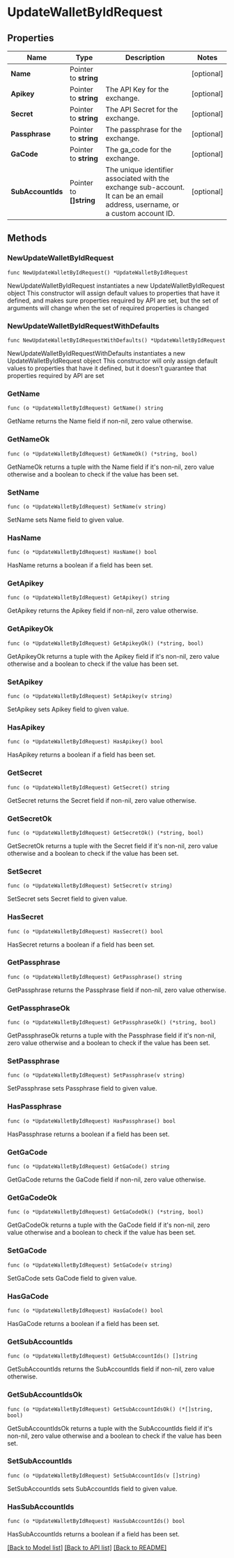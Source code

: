 # UpdateWalletByIdRequest

## Properties

Name | Type | Description | Notes
------------ | ------------- | ------------- | -------------
**Name** | Pointer to **string** |  | [optional] 
**Apikey** | Pointer to **string** | The API Key for the exchange. | [optional] 
**Secret** | Pointer to **string** | The API Secret for the exchange. | [optional] 
**Passphrase** | Pointer to **string** | The passphrase for the exchange. | [optional] 
**GaCode** | Pointer to **string** | The ga_code for the exchange. | [optional] 
**SubAccountIds** | Pointer to **[]string** | The unique identifier associated with the exchange sub-account. It can be an email address, username, or a custom account ID. | [optional] 

## Methods

### NewUpdateWalletByIdRequest

`func NewUpdateWalletByIdRequest() *UpdateWalletByIdRequest`

NewUpdateWalletByIdRequest instantiates a new UpdateWalletByIdRequest object
This constructor will assign default values to properties that have it defined,
and makes sure properties required by API are set, but the set of arguments
will change when the set of required properties is changed

### NewUpdateWalletByIdRequestWithDefaults

`func NewUpdateWalletByIdRequestWithDefaults() *UpdateWalletByIdRequest`

NewUpdateWalletByIdRequestWithDefaults instantiates a new UpdateWalletByIdRequest object
This constructor will only assign default values to properties that have it defined,
but it doesn't guarantee that properties required by API are set

### GetName

`func (o *UpdateWalletByIdRequest) GetName() string`

GetName returns the Name field if non-nil, zero value otherwise.

### GetNameOk

`func (o *UpdateWalletByIdRequest) GetNameOk() (*string, bool)`

GetNameOk returns a tuple with the Name field if it's non-nil, zero value otherwise
and a boolean to check if the value has been set.

### SetName

`func (o *UpdateWalletByIdRequest) SetName(v string)`

SetName sets Name field to given value.

### HasName

`func (o *UpdateWalletByIdRequest) HasName() bool`

HasName returns a boolean if a field has been set.

### GetApikey

`func (o *UpdateWalletByIdRequest) GetApikey() string`

GetApikey returns the Apikey field if non-nil, zero value otherwise.

### GetApikeyOk

`func (o *UpdateWalletByIdRequest) GetApikeyOk() (*string, bool)`

GetApikeyOk returns a tuple with the Apikey field if it's non-nil, zero value otherwise
and a boolean to check if the value has been set.

### SetApikey

`func (o *UpdateWalletByIdRequest) SetApikey(v string)`

SetApikey sets Apikey field to given value.

### HasApikey

`func (o *UpdateWalletByIdRequest) HasApikey() bool`

HasApikey returns a boolean if a field has been set.

### GetSecret

`func (o *UpdateWalletByIdRequest) GetSecret() string`

GetSecret returns the Secret field if non-nil, zero value otherwise.

### GetSecretOk

`func (o *UpdateWalletByIdRequest) GetSecretOk() (*string, bool)`

GetSecretOk returns a tuple with the Secret field if it's non-nil, zero value otherwise
and a boolean to check if the value has been set.

### SetSecret

`func (o *UpdateWalletByIdRequest) SetSecret(v string)`

SetSecret sets Secret field to given value.

### HasSecret

`func (o *UpdateWalletByIdRequest) HasSecret() bool`

HasSecret returns a boolean if a field has been set.

### GetPassphrase

`func (o *UpdateWalletByIdRequest) GetPassphrase() string`

GetPassphrase returns the Passphrase field if non-nil, zero value otherwise.

### GetPassphraseOk

`func (o *UpdateWalletByIdRequest) GetPassphraseOk() (*string, bool)`

GetPassphraseOk returns a tuple with the Passphrase field if it's non-nil, zero value otherwise
and a boolean to check if the value has been set.

### SetPassphrase

`func (o *UpdateWalletByIdRequest) SetPassphrase(v string)`

SetPassphrase sets Passphrase field to given value.

### HasPassphrase

`func (o *UpdateWalletByIdRequest) HasPassphrase() bool`

HasPassphrase returns a boolean if a field has been set.

### GetGaCode

`func (o *UpdateWalletByIdRequest) GetGaCode() string`

GetGaCode returns the GaCode field if non-nil, zero value otherwise.

### GetGaCodeOk

`func (o *UpdateWalletByIdRequest) GetGaCodeOk() (*string, bool)`

GetGaCodeOk returns a tuple with the GaCode field if it's non-nil, zero value otherwise
and a boolean to check if the value has been set.

### SetGaCode

`func (o *UpdateWalletByIdRequest) SetGaCode(v string)`

SetGaCode sets GaCode field to given value.

### HasGaCode

`func (o *UpdateWalletByIdRequest) HasGaCode() bool`

HasGaCode returns a boolean if a field has been set.

### GetSubAccountIds

`func (o *UpdateWalletByIdRequest) GetSubAccountIds() []string`

GetSubAccountIds returns the SubAccountIds field if non-nil, zero value otherwise.

### GetSubAccountIdsOk

`func (o *UpdateWalletByIdRequest) GetSubAccountIdsOk() (*[]string, bool)`

GetSubAccountIdsOk returns a tuple with the SubAccountIds field if it's non-nil, zero value otherwise
and a boolean to check if the value has been set.

### SetSubAccountIds

`func (o *UpdateWalletByIdRequest) SetSubAccountIds(v []string)`

SetSubAccountIds sets SubAccountIds field to given value.

### HasSubAccountIds

`func (o *UpdateWalletByIdRequest) HasSubAccountIds() bool`

HasSubAccountIds returns a boolean if a field has been set.


[[Back to Model list]](../README.md#documentation-for-models) [[Back to API list]](../README.md#documentation-for-api-endpoints) [[Back to README]](../README.md)


